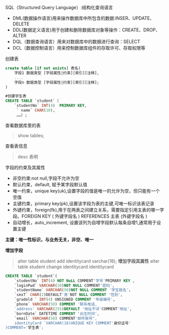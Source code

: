 SQL（Structured Query Language）:结构化查询语言

- DML(数据操作语言)用来操作数据库中所包含的数据:INSER、UPDATE、DELETE
- DDL(数据定义语言)用于创建和删除数据库对象等操作：CREATE、DROP、ALTER
- DQL（数据查询语言）用来对数据库中的数据进行查询：SELECT
- DCL（数据控制语言）用来控制数据库组件的存取许可、存取权限等

创建表

```sql
create table [if not exists] 表名(
    字段1 数据类型 [字段属性|约束][索引][注释],
    ....
    字段n 数据类型 [字段属性|约束][索引][注释];
)

#创建学生表
CREATE TABLE `student`（
    `studentNo` INT(4)  PRIMARY KEY,
     ` name` CHAR(10),
     ……）;

```

查看数据库里的表
> show tables;

查看表信息
> desc 表明

字段的约束及其属性
- 非空约束:not null,字段不允许为空
- 默认约束，default, 赋予某字段默认值
- 唯一约束，unique key(uk),设置字段的值是唯一的允许为空，但只能有一个空值
- 主键约束，primary key(pk),设置该字段为表的主键,可唯一标识该表记录
- 外键约束，foreign(fk),用于在两表之间建立关系，需要指定引用主表的哪一字段。FOREIGN KEY ( 外键字段名 )       REFERENCES 主表 (外键字段名 ) 
- 自动增长，auto_increment, 设置该列为自增字段默认每条自增1,通常用于设置主键

**主键：唯一性标识，与业务无关，非空、唯一**

**增加字段**
> alter table student add identitycard varchar(18);
**增加字段其属性**
> alter table student change identitycard identitycard 

```sql
CREATE TABLE `student`(
    `studentNo` INT(4) NOT NuLL COMMENT'学号'PRIMARY KEY ,
    `loginPwd` VARCHAR(20)NOT NULL COMMENT'密码',
    `studentName` VARCHAR(50)NOT NULL COMMENT '学生姓名'，
    `sexT` CHAR(2)DEFAULT'男'NOT NULL COMMENT '性别',
    `gradeld ` INT(4) UNSIGNED COMMENT '年级编号',
    `phone` VARCHAR(50) COMMENT '联系电话,
    `address' VARCHAR(255)DEFAULT '地址不详'COMMENT'地址',
    `bornDate` DATETIME COMMENT '出生时间',
    `email` VARCHAR(50) COMMENT'邮件账号",
    identityCard `VARCHAR(18)UNIQUE KEY COMMENT'身份证号'
)COMMENT='学生表';
```








